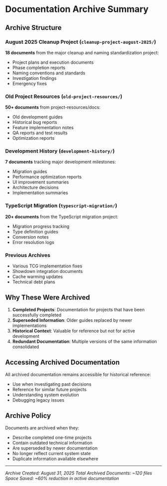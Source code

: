 # Documentation Archive Summary

## Archive Structure

### August 2025 Cleanup Project (`cleanup-project-august-2025/`)
**18 documents** from the major cleanup and naming standardization project:
- Project plans and execution documents
- Phase completion reports
- Naming conventions and standards
- Investigation findings
- Emergency fixes

### Old Project Resources (`old-project-resources/`)
**50+ documents** from project-resources/docs:
- Old development guides
- Historical bug reports
- Feature implementation notes
- QA reports and test results
- Optimization reports

### Development History (`development-history/`)
**7 documents** tracking major development milestones:
- Migration guides
- Performance optimization reports
- UI improvement summaries
- Architecture decisions
- Implementation summaries

### TypeScript Migration (`typescript-migration/`)
**20+ documents** from the TypeScript migration project:
- Migration progress tracking
- Type definition guides
- Conversion notes
- Error resolution logs

### Previous Archives
- Various TCG implementation fixes
- Showdown integration documents
- Cache warming updates
- Technical debt plans

## Why These Were Archived

1. **Completed Projects**: Documentation for projects that have been successfully completed
2. **Superseded Information**: Older guides replaced by newer implementations
3. **Historical Context**: Valuable for reference but not for active development
4. **Redundant Documentation**: Multiple versions of the same information consolidated

## Accessing Archived Documentation

All archived documentation remains accessible for historical reference:
- Use when investigating past decisions
- Reference for similar future projects
- Understanding system evolution
- Debugging legacy issues

## Archive Policy

Documents are archived when they:
- Describe completed one-time projects
- Contain outdated technical information
- Are superseded by newer documentation
- No longer reflect current system state
- Duplicate information available elsewhere

---

*Archive Created: August 31, 2025*
*Total Archived Documents: ~120 files*
*Space Saved: ~60% reduction in active documentation*